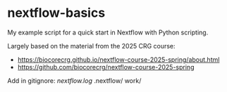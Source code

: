 # nextflow-basics
 My example script for a quick start in Nextflow with Python scripting.

 Largely based on the material from the 2025 CRG course:

- https://biocorecrg.github.io/nextflow-course-2025-spring/about.html
- https://github.com/biocorecrg/nextflow-course-2025-spring


Add in gitignore:
*nextflow.log*
.nextflow/
work/
